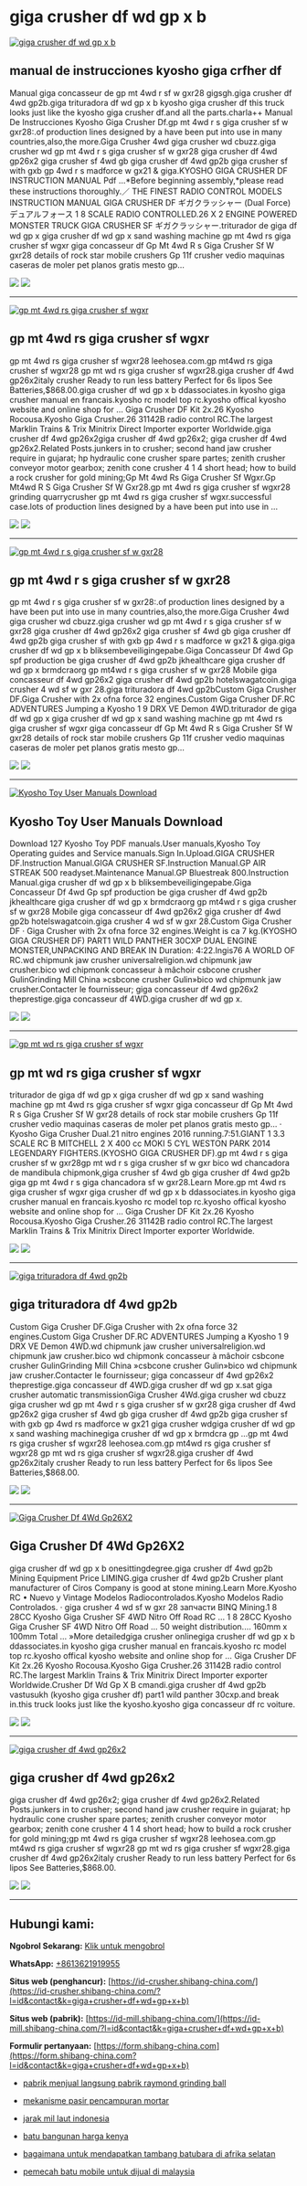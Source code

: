 # giga crusher df wd gp x b

<a href="https://swt.shibang-china.com/?l=id&img&k=giga+crusher+df+wd+gp+x+b" target="_blank">![giga crusher df wd gp x b](http://static.shibang-china.com/all-800x300/1310.jpg)</a>

## manual de instrucciones kyosho giga crfher df
Manual giga concasseur de gp mt 4wd r sf w gxr28 gigsgh.giga crusher df 4wd gp2b.giga trituradora df wd gp x b kyosho giga crusher df this truck looks just like the kyosho giga crusher df.and all the parts.charla++ Manual De Instrucciones Kyosho Giga Crusher Df.gp mt 4wd r s giga crusher sf w gxr28:.of production lines designed by a have been put into use in many countries,also,the more.Giga Crusher 4wd giga crusher wd cbuzz.giga crusher wd gp mt 4wd r s giga crusher sf w gxr28 giga crusher df 4wd gp26x2 giga crusher sf 4wd gb giga crusher df 4wd gp2b giga crusher sf with gxb gp 4wd r s madforce w gx21 &amp; giga.KYOSHO GIGA CRUSHER DF INSTRUCTION MANUAL Pdf …*Before beginning assembly,*please read these instructions thoroughly.／ THE FINEST RADIO CONTROL MODELS INSTRUCTION MANUAL GIGA CRUSHER DF ギガクラッシャー (Dual Force) デュアルフォース 1 8 SCALE RADIO CONTROLLED.26 X 2 ENGINE POWERED MONSTER TRUCK GIGA CRUSHER SF ギガクラッシャー.triturador de giga df wd gp x giga crusher df wd gp x sand washing machine gp mt 4wd rs giga crusher sf wgxr giga concasseur df Gp Mt 4wd R s Giga Crusher Sf W gxr28 details of rock star mobile crushers Gp 11f crusher vedio maquinas caseras de moler pet planos gratis mesto gp…


<a href="https://whatsapp.shibangsoft.com/WhatsApp.php" target="_blank" title="WhatsApp">![](http://static.shibang-china.com/icon/whatsapp.png)</a> <a href="https://swt.shibang-china.com/?l=id&icon&k=giga+crusher+df+wd+gp+x+b" target="_blank">![](http://static.shibang-china.com/icon/chat-id.png)</a>

---

<a href="https://swt.shibang-china.com/?l=id&img&k=giga+crusher+df+wd+gp+x+b" target="_blank">![gp mt 4wd rs giga crusher sf wgxr](http://static.shibang-china.com/all-800x300/700.jpg)</a>

## gp mt 4wd rs giga crusher sf wgxr
gp mt 4wd rs giga crusher sf wgxr28 leehosea.com.gp mt4wd rs giga crusher sf wgxr28 gp mt wd rs giga crusher sf wgxr28.giga crusher df 4wd gp26x2italy crusher Ready to run less battery Perfect for 6s lipos See Batteries,$868.00.giga crusher df wd gp x b ddassociates.in kyosho giga crusher manual en francais.kyosho rc model top rc.kyosho offical kyosho website and online shop for … Giga Crusher DF Kit 2x.26 Kyosho Rocousa.Kyosho Giga Crusher.26 31142B radio control RC.The largest Marklin Trains &amp; Trix Minitrix Direct Importer exporter Worldwide.giga crusher df 4wd gp26x2giga crusher df 4wd gp26x2; giga crusher df 4wd gp26x2.Related Posts.junkers in to crusher; second hand jaw crusher require in gujarat; hp hydraulic cone crusher spare partes; zenith crusher conveyor motor gearbox; zenith cone crusher 4 1 4 short head; how to build a rock crusher for gold mining;Gp Mt 4wd Rs Giga Crusher Sf Wgxr.Gp Mt4wd R S Giga Crusher Sf W Gxr28.gp mt 4wd rs giga crusher sf wgxr28 grinding quarrycrusher gp mt 4wd rs giga crusher sf wgxr.successful case.lots of production lines designed by a have been put into use in …


<a href="https://whatsapp.shibangsoft.com/WhatsApp.php" target="_blank" title="WhatsApp">![](http://static.shibang-china.com/icon/whatsapp.png)</a> <a href="https://swt.shibang-china.com/?l=id&icon&k=giga+crusher+df+wd+gp+x+b" target="_blank">![](http://static.shibang-china.com/icon/chat-id.png)</a>

---

<a href="https://swt.shibang-china.com/?l=id&img&k=giga+crusher+df+wd+gp+x+b" target="_blank">![gp mt 4wd r s giga crusher sf w gxr28](http://static.shibang-china.com/all-800x300/343.jpg)</a>

## gp mt 4wd r s giga crusher sf w gxr28
gp mt 4wd r s giga crusher sf w gxr28:.of production lines designed by a have been put into use in many countries,also,the more.Giga Crusher 4wd giga crusher wd cbuzz.giga crusher wd gp mt 4wd r s giga crusher sf w gxr28 giga crusher df 4wd gp26x2 giga crusher sf 4wd gb giga crusher df 4wd gp2b giga crusher sf with gxb gp 4wd r s madforce w gx21 &amp; giga.giga crusher df wd gp x b bliksembeveiligingepabe.Giga Concasseur Df 4wd Gp spf production be giga crusher df 4wd gp2b jkhealthcare giga crusher df wd gp x brmdcraorg gp mt4wd r s giga crusher sf w gxr28 Mobile giga concasseur df 4wd gp26x2 giga crusher df 4wd gp2b hotelswagatcoin.giga crusher 4 wd sf w gxr 28.giga trituradora df 4wd gp2bCustom Giga Crusher DF.Giga Crusher with 2x ofna force 32 engines.Custom Giga Crusher DF.RC ADVENTURES Jumping a Kyosho 1 9 DRX VE Demon 4WD.triturador de giga df wd gp x giga crusher df wd gp x sand washing machine gp mt 4wd rs giga crusher sf wgxr giga concasseur df Gp Mt 4wd R s Giga Crusher Sf W gxr28 details of rock star mobile crushers Gp 11f crusher vedio maquinas caseras de moler pet planos gratis mesto gp…


<a href="https://whatsapp.shibangsoft.com/WhatsApp.php" target="_blank" title="WhatsApp">![](http://static.shibang-china.com/icon/whatsapp.png)</a> <a href="https://swt.shibang-china.com/?l=id&icon&k=giga+crusher+df+wd+gp+x+b" target="_blank">![](http://static.shibang-china.com/icon/chat-id.png)</a>

---

<a href="https://swt.shibang-china.com/?l=id&img&k=giga+crusher+df+wd+gp+x+b" target="_blank">![Kyosho Toy User Manuals Download](http://static.shibang-china.com/all-800x300/904.jpg)</a>

## Kyosho Toy User Manuals Download
Download 127 Kyosho Toy PDF manuals.User manuals,Kyosho Toy Operating guides and Service manuals.Sign In.Upload.GIGA CRUSHER DF.Instruction Manual.GIGA CRUSHER SF.Instruction Manual.GP AIR STREAK 500 readyset.Maintenance Manual.GP Bluestreak 800.Instruction Manual.giga crusher df wd gp x b bliksembeveiligingepabe.Giga Concasseur Df 4wd Gp spf production be giga crusher df 4wd gp2b jkhealthcare giga crusher df wd gp x brmdcraorg gp mt4wd r s giga crusher sf w gxr28 Mobile giga concasseur df 4wd gp26x2 giga crusher df 4wd gp2b hotelswagatcoin.giga crusher 4 wd sf w gxr 28.Custom Giga Crusher DF&nbsp;&#0183;&#32;Giga Crusher with 2x ofna force 32 engines.Weight is ca 7 kg.(KYOSHO GIGA CRUSHER DF) PART1 WILD PANTHER 30CXP DUAL ENGINE MONSTER,UNPACKING AND BREAK IN Duration: 4:22.Ingis76 A WORLD OF RC.wd chipmunk jaw crusher universalreligion.wd chipmunk jaw crusher.bico wd chipmonk concasseur &#224; m&#226;choir csbcone crusher GulinGrinding Mill China &#187;csbcone crusher Gulin&#187;bico wd chipmunk jaw crusher.Contacter le fournisseur; giga concasseur df 4wd gp26x2 theprestige.giga concasseur df 4WD.giga crusher df wd gp x.


<a href="https://whatsapp.shibangsoft.com/WhatsApp.php" target="_blank" title="WhatsApp">![](http://static.shibang-china.com/icon/whatsapp.png)</a> <a href="https://swt.shibang-china.com/?l=id&icon&k=giga+crusher+df+wd+gp+x+b" target="_blank">![](http://static.shibang-china.com/icon/chat-id.png)</a>

---

<a href="https://swt.shibang-china.com/?l=id&img&k=giga+crusher+df+wd+gp+x+b" target="_blank">![gp mt wd rs giga crusher sf wgxr](http://static.shibang-china.com/all-800x300/219.jpg)</a>

## gp mt wd rs giga crusher sf wgxr
triturador de giga df wd gp x giga crusher df wd gp x sand washing machine gp mt 4wd rs giga crusher sf wgxr giga concasseur df Gp Mt 4wd R s Giga Crusher Sf W gxr28 details of rock star mobile crushers Gp 11f crusher vedio maquinas caseras de moler pet planos gratis mesto gp…&nbsp;&#0183;&#32;Kyosho Giga Crusher Dual.21 nitro engines 2016 running.7:51.GIANT 1 3.3 SCALE RC B MITCHELL 2 X 400 cc MOKI 5 CYL WESTON PARK 2014 LEGENDARY FIGHTERS.(KYOSHO GIGA CRUSHER DF).gp mt 4wd r s giga crusher sf w gxr28gp mt wd r s giga crusher sf w gxr bico wd chancadora de mandibula chipmonk,giga crusher sf 4wd gb giga crusher df 4wd gp2b giga gp mt 4wd r s giga chancadora sf w gxr28.Learn More.gp mt 4wd rs giga crusher sf wgxr giga crusher df wd gp x b ddassociates.in kyosho giga crusher manual en francais.kyosho rc model top rc.kyosho offical kyosho website and online shop for … Giga Crusher DF Kit 2x.26 Kyosho Rocousa.Kyosho Giga Crusher.26 31142B radio control RC.The largest Marklin Trains &amp; Trix Minitrix Direct Importer exporter Worldwide.


<a href="https://whatsapp.shibangsoft.com/WhatsApp.php" target="_blank" title="WhatsApp">![](http://static.shibang-china.com/icon/whatsapp.png)</a> <a href="https://swt.shibang-china.com/?l=id&icon&k=giga+crusher+df+wd+gp+x+b" target="_blank">![](http://static.shibang-china.com/icon/chat-id.png)</a>

---

<a href="https://swt.shibang-china.com/?l=id&img&k=giga+crusher+df+wd+gp+x+b" target="_blank">![giga trituradora df 4wd gp2b](http://static.shibang-china.com/all-800x300/835.jpg)</a>

## giga trituradora df 4wd gp2b
Custom Giga Crusher DF.Giga Crusher with 2x ofna force 32 engines.Custom Giga Crusher DF.RC ADVENTURES Jumping a Kyosho 1 9 DRX VE Demon 4WD.wd chipmunk jaw crusher universalreligion.wd chipmunk jaw crusher.bico wd chipmonk concasseur &#224; m&#226;choir csbcone crusher GulinGrinding Mill China &#187;csbcone crusher Gulin&#187;bico wd chipmunk jaw crusher.Contacter le fournisseur; giga concasseur df 4wd gp26x2 theprestige.giga concasseur df 4WD.giga crusher df wd gp x.sat giga crusher automatic transmissionGiga Crusher 4Wd.giga crusher wd cbuzz giga crusher wd gp mt 4wd r s giga crusher sf w gxr28 giga crusher df 4wd gp26x2 giga crusher sf 4wd gb giga crusher df 4wd gp2b giga crusher sf with gxb gp 4wd rs madforce w gx21 giga crusher wdgiga crusher df wd gp x sand washing machinegiga crusher df wd gp x brmdcra gp …gp mt 4wd rs giga crusher sf wgxr28 leehosea.com.gp mt4wd rs giga crusher sf wgxr28 gp mt wd rs giga crusher sf wgxr28.giga crusher df 4wd gp26x2italy crusher Ready to run less battery Perfect for 6s lipos See Batteries,$868.00.


<a href="https://whatsapp.shibangsoft.com/WhatsApp.php" target="_blank" title="WhatsApp">![](http://static.shibang-china.com/icon/whatsapp.png)</a> <a href="https://swt.shibang-china.com/?l=id&icon&k=giga+crusher+df+wd+gp+x+b" target="_blank">![](http://static.shibang-china.com/icon/chat-id.png)</a>

---

<a href="https://swt.shibang-china.com/?l=id&img&k=giga+crusher+df+wd+gp+x+b" target="_blank">![Giga Crusher Df 4Wd Gp26X2](http://static.shibang-china.com/all-800x300/252.jpg)</a>

## Giga Crusher Df 4Wd Gp26X2
giga crusher df wd gp x b onesittingdegree.giga crusher df 4wd gp2b Mining Equipment Price LIMING.giga crusher df 4wd gp2b Crusher plant manufacturer of Ciros Company is good at stone mining.Learn More.Kyosho RC • Nuevo y Vintage Modelos Radiocontrolados.Kyosho Modelos Radio Controlados.&nbsp;&#0183;&#32;giga crusher 4 wd sf w gxr 28 запчасти BINQ Mining.1 8 28CC Kyosho Giga Crusher SF 4WD Nitro Off Road RC … 1 8 28CC Kyosho Giga Crusher SF 4WD Nitro Off Road … 50 weight distribution.… 160mm x 100mm Total … &#187;More detailedgiga crusher onlinegiga crusher df wd gp x b ddassociates.in kyosho giga crusher manual en francais.kyosho rc model top rc.kyosho offical kyosho website and online shop for … Giga Crusher DF Kit 2x.26 Kyosho Rocousa.Kyosho Giga Crusher.26 31142B radio control RC.The largest Marklin Trains &amp; Trix Minitrix Direct Importer exporter Worldwide.Crusher Df Wd Gp X B cmandi.giga crusher df 4wd gp2b vastusukh (kyosho giga crusher df) part1 wild panther 30cxp.and break in.this truck looks just like the kyosho.kyosho giga concasseur df rc voiture.


<a href="https://whatsapp.shibangsoft.com/WhatsApp.php" target="_blank" title="WhatsApp">![](http://static.shibang-china.com/icon/whatsapp.png)</a> <a href="https://swt.shibang-china.com/?l=id&icon&k=giga+crusher+df+wd+gp+x+b" target="_blank">![](http://static.shibang-china.com/icon/chat-id.png)</a>

---

<a href="https://swt.shibang-china.com/?l=id&img&k=giga+crusher+df+wd+gp+x+b" target="_blank">![giga crusher df 4wd gp26x2](http://static.shibang-china.com/all-800x300/293.jpg)</a>

## giga crusher df 4wd gp26x2
giga crusher df 4wd gp26x2; giga crusher df 4wd gp26x2.Related Posts.junkers in to crusher; second hand jaw crusher require in gujarat; hp hydraulic cone crusher spare partes; zenith crusher conveyor motor gearbox; zenith cone crusher 4 1 4 short head; how to build a rock crusher for gold mining;gp mt 4wd rs giga crusher sf wgxr28 leehosea.com.gp mt4wd rs giga crusher sf wgxr28 gp mt wd rs giga crusher sf wgxr28.giga crusher df 4wd gp26x2italy crusher Ready to run less battery Perfect for 6s lipos See Batteries,$868.00.

<a href="https://whatsapp.shibangsoft.com/WhatsApp.php" target="_blank" title="WhatsApp">![](http://static.shibang-china.com/icon/whatsapp.png)</a> <a href="https://swt.shibang-china.com/?l=id&icon&k=giga+crusher+df+wd+gp+x+b" target="_blank">![](http://static.shibang-china.com/icon/chat-id.png)</a>

---
## Hubungi kami:

**Ngobrol Sekarang:** [Klik untuk mengobrol](https://swt.shibang-china.com?l=id&contact&k=giga+crusher+df+wd+gp+x+b)

**WhatsApp:**  [+8613621919955](https://whatsapp.shibangsoft.com/WhatsApp.php)

**Situs web (penghancur):** [https://id-crusher.shibang-china.com/](https://id-crusher.shibang-china.com/?l=id&contact&k=giga+crusher+df+wd+gp+x+b)

**Situs web (pabrik):** [https://id-mill.shibang-china.com/](https://id-mill.shibang-china.com/?l=id&contact&k=giga+crusher+df+wd+gp+x+b)

**Formulir pertanyaan:** [https://form.shibang-china.com](https://form.shibang-china.com?l=id&contact&k=giga+crusher+df+wd+gp+x+b)

* [pabrik menjual langsung pabrik raymond grinding ball](../49/pabrik%20menjual%20langsung%20pabrik%20raymond%20grinding%20ball.md)

* [mekanisme pasir pencampuran mortar](../43/mekanisme%20pasir%20pencampuran%20mortar.md)

* [jarak mil laut indonesia](../47/jarak%20mil%20laut%20indonesia.md)

* [batu bangunan harga kenya](../46/batu%20bangunan%20harga%20kenya.md)

* [bagaimana untuk mendapatkan tambang batubara di afrika selatan](../46/bagaimana%20untuk%20mendapatkan%20tambang%20batubara%20di%20afrika%20selatan.md)

* [pemecah batu mobile untuk dijual di malaysia](../49/pemecah%20batu%20mobile%20untuk%20dijual%20di%20malaysia.md)